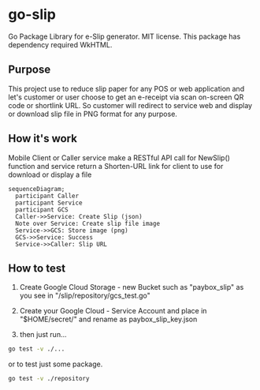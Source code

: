 # go-slip

Go Package Library for e-Slip generator. MIT license.
This package has dependency required WkHTML.

## Purpose

This project use to reduce slip paper for any POS or web application and let's customer or user choose to get an e-receipt via scan on-screen QR code or shortlink URL. So customer will redirect to service web and display or download slip file in PNG format for any purpose.

## How it's work

Mobile Client or Caller service make a RESTful API call for NewSlip() function and service return a Shorten-URL link for client to use for download or display a file

```mermaid
sequenceDiagram;
  participant Caller
  participant Service
  participant GCS
  Caller->>Service: Create Slip (json)
  Note over Service: Create slip file image
  Service->>GCS: Store image (png)
  GCS->>Service: Success
  Service->>Caller: Slip URL
```

## How to test

1. Create Google Cloud Storage - new Bucket such as "paybox_slip" as you see in "/slip/repository/gcs_test.go"

1. Create your Google Cloud - Service Account and place in "$HOME/secret/" and rename as paybox_slip_key.json 

1. then just run...

```bash
go test -v ./...
```

or to test just some package.

```bash
go test -v ./repository
```